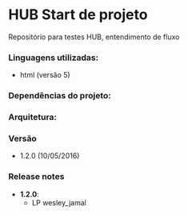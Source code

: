 # HUB Start de projeto

Repositório para testes HUB, entendimento de fluxo

### Linguagens utilizadas:
  - html (versão 5)
  
### Dependências do projeto: 

### Arquitetura:

### Versão
  -  1.2.0 (10/05/2016)

### Release notes

  - **1.2.0**:
    - LP wesley_jamal